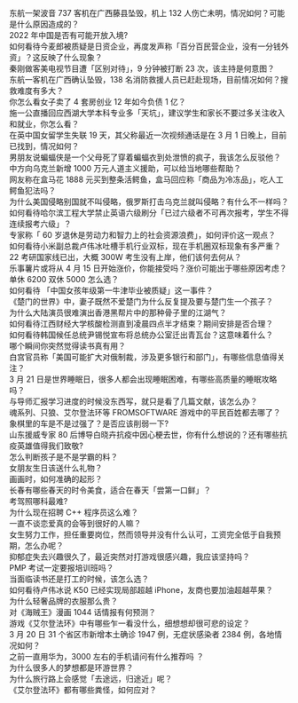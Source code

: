 东航一架波音 737 客机在广西藤县坠毁，机上 132 人伤亡未明，情况如何？可能是什么原因造成的？  
2022 年中国是否有可能开放入境?  
如何看待今麦郎被质疑是日资企业，再度发声称「百分百民营企业，没有一分钱外资」？这反映了什么现象？  
秦刚做客美电视节目遭「区别对待」，9 分钟被打断 23 次，该主持是何意图？  
东航一客机在广西确认坠毁，138 名消防救援人员已赶赴现场，目前情况如何？搜救难度有多大？  
你怎么看女子卖了 4 套房创业 12 年如今负债 1 亿？  
施一公直播回应西湖大学本科专业多「天坑」，建议学生和家长不要过多关注收入和就业，你怎么看？  
在英中国女留学生失联 19 天，其父称最近一次视频通话是在 3 月 1 日晚上，目前已找到，情况如何？  
男朋友说蝙蝠侠是一个父母死了穿着蝙蝠衣到处泄愤的疯子，我该怎么反驳他？  
中方向乌克兰新增 1000 万元人道主义援助，可以给当地哪些帮助？  
网友称在盒马花 1888 元买到整条活鳄鱼，盒马回应称「商品为冷冻品」，吃人工鳄鱼犯法吗？  
为什么美国侵略别国就不叫侵略，俄罗斯打击乌克兰就叫侵略？有什么不一样吗？  
如何看待哈尔滨工程大学禁止英语六级刷分「已过六级者不可再次报考，学生不得连续报考六级」？  
专家称「 60 岁退休是劳动力和智力上的社会资源浪费」，如何评价这一观点？  
如何看待小米副总裁卢伟冰吐槽手机行业双标，现在手机圈双标现象有多严重？  
22 考研国家线已出，大概 300W 考生没有上岸，他们该何去何从？  
乐事薯片或将从 4 月 15 日开始涨价，你能接受吗？涨价可能出于哪些原因考虑？  
单休 6200 双休 5000 怎么选？  
如何看待 「中国女孩年级第一牛津毕业被质疑」这一事件？  
《楚门的世界》中，妻子既然不爱楚门为什么反复提及要与楚门生一个孩子？  
为什么大陆演员很难演出香港黑帮片中的那种骨子里的江湖气？  
如何看待江西财经大学核酸检测直到凌晨四点半才结束？期间安排是否合理？  
如何看待韩国候任总统尹锡悦宣布将总统办公室迁出青瓦台？这意味着什么？  
哪个瞬间你突然觉得读书真有用？  
白宫官员称「美国可能扩大对俄制裁，涉及更多银行和部门」，有哪些信息值得关注？  
3 月 21 日是世界睡眠日，很多人都会出现睡眠困难，有哪些高质量的睡眠攻略吗？  
与导师汇报学习进度的时候没东西写，就只是看了几篇文献，该怎么办？  
魂系列、只狼、艾尔登法环等 FROMSOFTWARE 游戏中的平民百姓都去哪了？  
象棋里的车是不是过强了？是否应该削弱一下?  
山东援威专家 80 后博导白晓卉抗疫中因心梗去世，你有什么想说的？还有哪些抗疫英雄值得我们致敬?  
怎么判断孩子是不是学霸的料？  
女朋友生日该送什么礼物？  
画画时，如何准确的起形？  
长春有哪些春天的时令美食，适合在春天「尝第一口鲜」？  
考驾照哪科最难?  
为什么现在招聘 C++ 程序员这么难？  
一直不谈恋爱真的会等到很好的人嘛？  
女生努力工作，担任重要岗位，然而领导并没有什么认可，工资完全低于自我预期，怎么办呢？  
抑郁症失去兴趣很久了，最近突然对打游戏很感兴趣，我应该坚持吗？  
PMP 考试一定要报培训班吗？  
当面临读书还是打工的时候，该怎么选？  
如何看待卢伟冰说 K50 已经实现局部超越 iPhone，友商也要加油超越苹果？  
为什么轻奢品牌的衣服那么贵？  
对《海贼王》漫画 1044 话情报有何预测？  
游戏《艾尔登法环》中有哪些乍一看没什么，细想想却很可悲的设定？  
3 月 20 日 31 个省区市新增本土确诊 1947 例，无症状感染者 2384 例，各地情况如何？  
之前一直用华为，3000 左右的手机请问有什么推荐吗 ？  
为什么很多人的梦想都是环游世界？  
为什么旅行路上会感觉「去途远，归途近」呢？  
《艾尔登法环》都有哪些粪怪，如何应对？  
